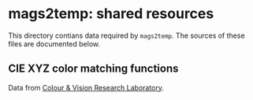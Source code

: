 mags2temp: shared resources
===========================
This directory contians data required by `mags2temp`.  The sources of these
files are documented below.

CIE XYZ color matching functions
--------------------------------
Data from [Colour & Vision Research Laboratory](http://www.cvrl.org/cmfs.htm).
